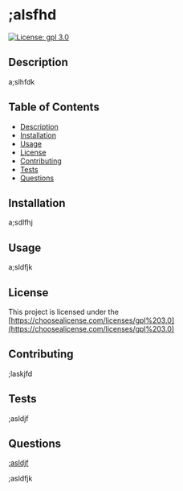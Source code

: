 # ;alsfhd
[![License: gpl 3.0](https://img.shields.io/badge/License-gpl%203.0-blue.svg)](https://opensource.org/licenses/gpl%203.0)
## Description
a;slhfdk
## Table of Contents
- [Description](#description)
- [Installation](#installation)
- [Usage](#usage)
- [License](#license)
- [Contributing](#contributing)
- [Tests](#tests)
- [Questions](#questions)
## Installation
a;sdlfhj
## Usage
a;sldfjk
## License
This project is licensed under the [https://choosealicense.com/licenses/gpl%203.0](https://choosealicense.com/licenses/gpl%203.0)
## Contributing
;laskjfd
## Tests
;asldjf
## Questions
[;asldjf](https://github.com/;asldjf)

;asldfjk

